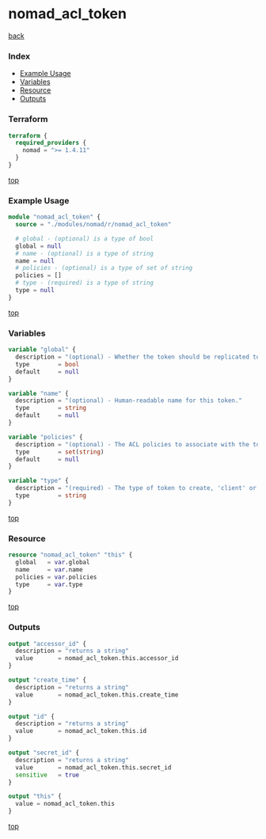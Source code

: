 # nomad_acl_token

[back](../nomad.md)

### Index

- [Example Usage](#example-usage)
- [Variables](#variables)
- [Resource](#resource)
- [Outputs](#outputs)

### Terraform

```terraform
terraform {
  required_providers {
    nomad = ">= 1.4.11"
  }
}
```

[top](#index)

### Example Usage

```terraform
module "nomad_acl_token" {
  source = "./modules/nomad/r/nomad_acl_token"

  # global - (optional) is a type of bool
  global = null
  # name - (optional) is a type of string
  name = null
  # policies - (optional) is a type of set of string
  policies = []
  # type - (required) is a type of string
  type = null
}
```

[top](#index)

### Variables

```terraform
variable "global" {
  description = "(optional) - Whether the token should be replicated to all regions or not."
  type        = bool
  default     = null
}

variable "name" {
  description = "(optional) - Human-readable name for this token."
  type        = string
  default     = null
}

variable "policies" {
  description = "(optional) - The ACL policies to associate with the token, if it's a 'client' type."
  type        = set(string)
  default     = null
}

variable "type" {
  description = "(required) - The type of token to create, 'client' or 'management'."
  type        = string
}
```

[top](#index)

### Resource

```terraform
resource "nomad_acl_token" "this" {
  global   = var.global
  name     = var.name
  policies = var.policies
  type     = var.type
}
```

[top](#index)

### Outputs

```terraform
output "accessor_id" {
  description = "returns a string"
  value       = nomad_acl_token.this.accessor_id
}

output "create_time" {
  description = "returns a string"
  value       = nomad_acl_token.this.create_time
}

output "id" {
  description = "returns a string"
  value       = nomad_acl_token.this.id
}

output "secret_id" {
  description = "returns a string"
  value       = nomad_acl_token.this.secret_id
  sensitive   = true
}

output "this" {
  value = nomad_acl_token.this
}
```

[top](#index)